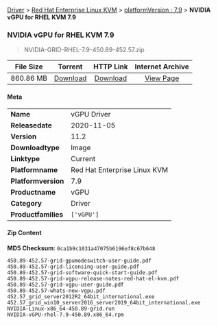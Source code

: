 
[Driver](/README.md)  >  [Red Hat Enterprise Linux KVM](/index/Driver/Red_Hat_Enterprise_Linux_KVM.md)  >  [platformVersion : 7.9](/index/Driver/Red_Hat_Enterprise_Linux_KVM/7.9.md)  >  **NVIDIA vGPU for RHEL KVM 7.9**


###    NVIDIA vGPU for RHEL KVM 7.9

> NVIDIA-GRID-RHEL-7.9-450.89-452.57.zip   


| **File Size** | **Torrent**  | **HTTP Link** | **Internet Archive** |
|:-------------:|:------------:|:-------------:|:--------------------:|
| 860.86 MB |  [Download](https://archive.org/download/nvgpu_NVIDIA-GRID-RHEL-7.9-450.89-452.57.zip/nvgpu_NVIDIA-GRID-RHEL-7.9-450.89-452.57.zip_archive.torrent)       | [Download](https://archive.org/compress/nvgpu_NVIDIA-GRID-RHEL-7.9-450.89-452.57.zip) | [View Page](https://archive.org/details/nvgpu_NVIDIA-GRID-RHEL-7.9-450.89-452.57.zip)       |

#### Meta

<table>
<tr><td><strong>Name</strong></td><td>vGPU Driver</td></tr>
<tr><td><strong>Releasedate</strong></td><td>2020-11-05</td></tr>
<tr><td><strong>Version</strong></td><td>11.2</td></tr>
<tr><td><strong>Downloadtype</strong></td><td>Image</td></tr>
<tr><td><strong>Linktype</strong></td><td>Current</td></tr>
<tr><td><strong>Platformname</strong></td><td>Red Hat Enterprise Linux KVM</td></tr>
<tr><td><strong>Platformversion</strong></td><td>7.9</td></tr>
<tr><td><strong>Productname</strong></td><td>vGPU</td></tr>
<tr><td><strong>Category</strong></td><td>Driver</td></tr>
<tr><td><strong>Productfamilies</strong></td><td><code>['vGPU']</code></td></tr>
</table>

#### Zip Content

**MD5 Checksum**: `0ca1b9c1031a47075b6196ef8c67b648`

```text
450.89-452.57-grid-gpumodeswitch-user-guide.pdf
450.89-452.57-grid-licensing-user-guide.pdf
450.89-452.57-grid-software-quick-start-guide.pdf
450.89-452.57-grid-vgpu-release-notes-red-hat-el-kvm.pdf
450.89-452.57-grid-vgpu-user-guide.pdf
450.89-452.57-whats-new-vgpu.pdf
452.57_grid_server2012R2_64bit_international.exe
452.57_grid_win10_server2016_server2019_64bit_international.exe
NVIDIA-Linux-x86_64-450.89-grid.run
NVIDIA-vGPU-rhel-7.9-450.89.x86_64.rpm
```